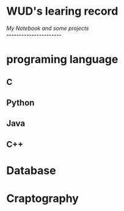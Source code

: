 WUD's learing record
====================


*My Notebook and some projects*    
**----------------------**


# programing language

## C


## Python

## Java

## C++

# Database

# Craptography


